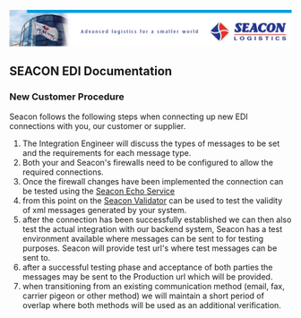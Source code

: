 ![header](/images/header.jpeg)
## SEACON EDI Documentation

### New Customer Procedure

Seacon follows the following steps when connecting up new EDI connections with you, our customer or supplier.

1. The Integration Engineer will discuss the types of messages to be set and the requirements for each message type.
1. Both your and Seacon's firewalls need to be configured to allow the required connections.
1. Once the firewall changes have been implemented the connection can be tested using the [Seacon Echo Service](#seacon-echo-service)
1. from this point on the [Seacon Validator](#validate-with-seacon-validator) can be used to test the validity of xml messages generated by your system.
1. after the connection has been successfully established we can then also test the actual integration with our backend system, Seacon has a test environment available where messages can be sent to for testing purposes. Seacon will provide test url's where test messages can be sent to.
1. after a successful testing phase and acceptance of both parties the messages may be sent to the Production url which will be provided.
1. when transitioning from an existing communication method (email, fax, carrier pigeon or other method) we will maintain a short period of overlap where both methods will be used as an additional verification.

